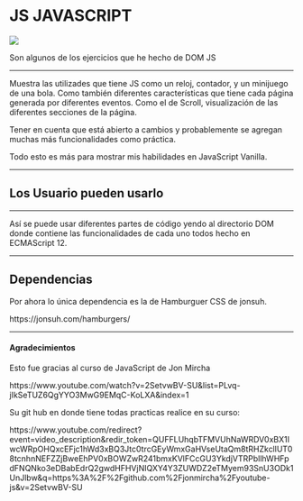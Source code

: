 #  JS JAVASCRIPT

<img src="https://postimg.cc/gallery/gjXhTcp">

Son algunos de los ejercicios que he hecho de DOM JS


------------

Muestra las utilizades que tiene JS como un reloj, contador, y un minijuego de una bola.  Como también diferentes características que tiene cada página generada por diferentes eventos. Como el de Scroll, visualización de las diferentes secciones de la página. 

Tener en cuenta que está abierto a cambios y probablemente se agregan muchas más funcionalidades como práctica.

Todo esto es más para mostrar mis habilidades en JavaScript Vanilla.


------------

## Los Usuario pueden usarlo

------------

Así  se puede usar diferentes partes de código yendo al directorio DOM donde contiene las funcionalidades de cada uno todos hecho en ECMAScript 12.


------------

## Dependencias

Por ahora lo  única dependencia es la de Hamburguer CSS de jonsuh.

<link>https://jonsuh.com/hamburgers/</link>


------------

#### Agradecimientos

Esto fue gracias al curso de JavaScript de Jon Mircha

<link>https://www.youtube.com/watch?v=2SetvwBV-SU&list=PLvq-jIkSeTUZ6QgYYO3MwG9EMqC-KoLXA&index=1</link>


Su git hub en donde tiene todas practicas realice en su curso:


<link>https://www.youtube.com/redirect?event=video_description&redir_token=QUFFLUhqbTFMVUhNaWRDV0xBX1IwcWRpOHQxcEFjc1hWd3xBQ3Jtc0trcGEyWmxGaHVseUtaQm8tRHZkcllUT08tcnhnNEFZZjBweEhPV0xBOWZwR241bmxKVlFCcGU3YkdjVTRPbllhWHFpdFNQNko3eDBabEdrQ2gwdHFHVjNIQXY4Y3ZUWDZ2eTMyem93SnU3ODk1UnJlbw&q=https%3A%2F%2Fgithub.com%2Fjonmircha%2Fyoutube-js&v=2SetvwBV-SU</link>
